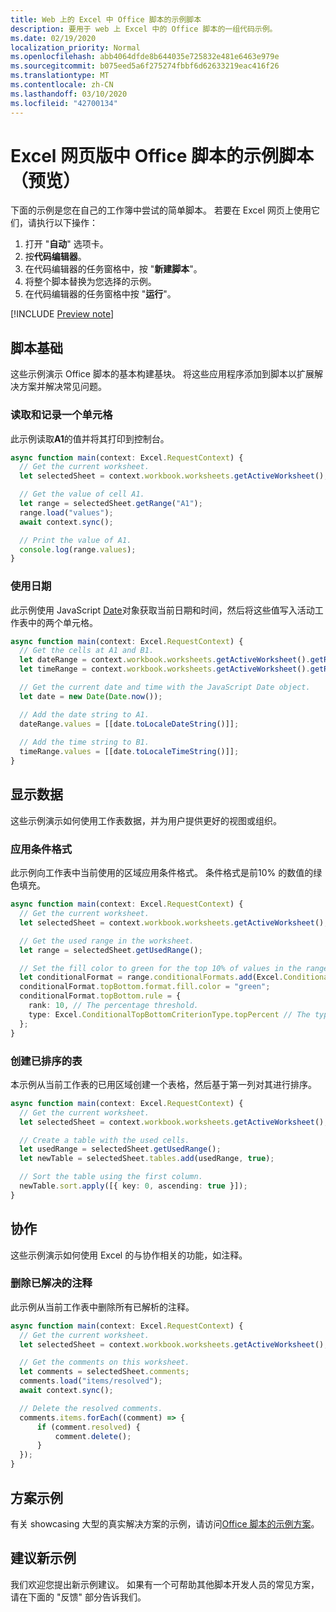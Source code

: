 ```yaml
---
title: Web 上的 Excel 中 Office 脚本的示例脚本
description: 要用于 web 上 Excel 中的 Office 脚本的一组代码示例。
ms.date: 02/19/2020
localization_priority: Normal
ms.openlocfilehash: abb4064dfde8b644035e725832e481e6463e979e
ms.sourcegitcommit: b075eed5a6f275274fbbf6d62633219eac416f26
ms.translationtype: MT
ms.contentlocale: zh-CN
ms.lasthandoff: 03/10/2020
ms.locfileid: "42700134"
---
```

# <a name="sample-scripts-for-office-scripts-in-excel-on-the-web-preview"></a>Excel 网页版中 Office 脚本的示例脚本（预览）

下面的示例是您在自己的工作簿中尝试的简单脚本。 若要在 Excel 网页上使用它们，请执行以下操作：

1. 打开 "**自动**" 选项卡。
2. 按**代码编辑器**。
3. 在代码编辑器的任务窗格中，按 "**新建脚本**"。
4. 将整个脚本替换为您选择的示例。
5. 在代码编辑器的任务窗格中按 "**运行**"。

[!INCLUDE [Preview note](../includes/preview-note.md)]

## <a name="scripting-basics"></a>脚本基础

这些示例演示 Office 脚本的基本构建基块。 将这些应用程序添加到脚本以扩展解决方案并解决常见问题。

### <a name="read-and-log-one-cell"></a>读取和记录一个单元格

此示例读取**A1**的值并将其打印到控制台。

``` TypeScript
async function main(context: Excel.RequestContext) {
  // Get the current worksheet.
  let selectedSheet = context.workbook.worksheets.getActiveWorksheet();

  // Get the value of cell A1.
  let range = selectedSheet.getRange("A1");
  range.load("values");
  await context.sync();

  // Print the value of A1.
  console.log(range.values);
}
```

### <a name="work-with-dates"></a>使用日期

此示例使用 JavaScript [Date](https://developer.mozilla.org/docs/web/javascript/reference/global_objects/date)对象获取当前日期和时间，然后将这些值写入活动工作表中的两个单元格。

```TypeScript
async function main(context: Excel.RequestContext) {
  // Get the cells at A1 and B1.
  let dateRange = context.workbook.worksheets.getActiveWorksheet().getRange("A1");
  let timeRange = context.workbook.worksheets.getActiveWorksheet().getRange("B1");

  // Get the current date and time with the JavaScript Date object.
  let date = new Date(Date.now());

  // Add the date string to A1.
  dateRange.values = [[date.toLocaleDateString()]];
  
  // Add the time string to B1.
  timeRange.values = [[date.toLocaleTimeString()]];
}
```

## <a name="display-data"></a>显示数据

这些示例演示如何使用工作表数据，并为用户提供更好的视图或组织。

### <a name="apply-conditional-formatting"></a>应用条件格式

此示例向工作表中当前使用的区域应用条件格式。 条件格式是前10% 的数值的绿色填充。

```TypeScript
async function main(context: Excel.RequestContext) {
  // Get the current worksheet.
  let selectedSheet = context.workbook.worksheets.getActiveWorksheet();

  // Get the used range in the worksheet.
  let range = selectedSheet.getUsedRange();

  // Set the fill color to green for the top 10% of values in the range.
  let conditionalFormat = range.conditionalFormats.add(Excel.ConditionalFormatType.topBottom);
  conditionalFormat.topBottom.format.fill.color = "green";
  conditionalFormat.topBottom.rule = {
    rank: 10, // The percentage threshold.
    type: Excel.ConditionalTopBottomCriterionType.topPercent // The type of the top/bottom condition.
  };
}
```

### <a name="create-a-sorted-table"></a>创建已排序的表

本示例从当前工作表的已用区域创建一个表格，然后基于第一列对其进行排序。

```TypeScript
async function main(context: Excel.RequestContext) {
  // Get the current worksheet.
  let selectedSheet = context.workbook.worksheets.getActiveWorksheet();

  // Create a table with the used cells.
  let usedRange = selectedSheet.getUsedRange();
  let newTable = selectedSheet.tables.add(usedRange, true);

  // Sort the table using the first column.
  newTable.sort.apply([{ key: 0, ascending: true }]);
}
```

## <a name="collaboration"></a>协作

这些示例演示如何使用 Excel 的与协作相关的功能，如注释。

### <a name="delete-resolved-comments"></a>删除已解决的注释

此示例从当前工作表中删除所有已解析的注释。

```TypeScript
async function main(context: Excel.RequestContext) {
  // Get the current worksheet.
  let selectedSheet = context.workbook.worksheets.getActiveWorksheet();

  // Get the comments on this worksheet.
  let comments = selectedSheet.comments;
  comments.load("items/resolved");
  await context.sync();

  // Delete the resolved comments.
  comments.items.forEach((comment) => {
      if (comment.resolved) {
          comment.delete();
      }
  });
}
```

## <a name="scenario-samples"></a>方案示例

有关 showcasing 大型的真实解决方案的示例，请访问[Office 脚本的示例方案](scenarios/sample-scenario-overview.md)。

## <a name="suggest-new-samples"></a>建议新示例

我们欢迎您提出新示例建议。 如果有一个可帮助其他脚本开发人员的常见方案，请在下面的 "反馈" 部分告诉我们。
